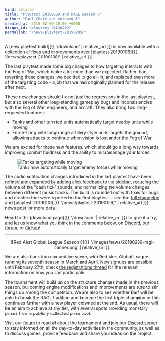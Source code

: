 ```yaml
---
kind: article
title: "Playtest 20190209 and RAGL Season 7"
author: "Paul Chote and netnazgul"
created_at: 2019-02-09 20:00 +0000
disqus_id: "playtest-20190209"
permalink: "/news/playtest-20190209/"
---
```


A [new playtest build]({{ '/download' | relative_url }}) is now available with a collection of fixes and improvements over [playtest-20190106]({{ '/news/playtest-20190106/' | relative_url }}).

The last playtest made some big changes to how targeting interacts with the Fog of War, which broke a lot more than we expected. Rather than reverting these changes, we decided to go all-in, and replaced even more of the targeting code - a job that we had originally planned for the release after next.

These new changes should fix not just the regressions in the last playtest, but also several other long-standing gameplay bugs and inconsistencies with the Fog of War, engineers, and aircraft. They also bring two long-requested features:

* Tanks and other turreted units automatically target nearby units while moving
* Force-firing with long-range artillery style units targets the ground, allowing attacks to continue when vision is lost under the Fog of War.

We are excited for these new features, which should go a long way towards improving combat fluidness and the ability to micromanage your forces.

<figure>
  <img src="{{ '/images/news/20190209-opportunityfire.gif' | relative_url }}" alt="Tanks targeting while moving" />
  <figcaption>Tanks now automatically target enemy forces while moving.</figcaption>
</figure>

The audio notification changes introduced in the last playtest have been refined and expanded by adding click feedback to the sidebar, reducing the volume of the "cash tick" sounds, and normalizing the volume changes between different music tracks. The build is rounded out with fixes for bugs and crashes that were reported in the first playtest &mdash; see the [full changelog](https://github.com/OpenRA/OpenRA/wiki/Changelog/7b4a50814a012c161e68378f7af533e6c2dfd5f7) and [playtest-20190106]({{ '/news/playtest-20190106/' | relative_url }}) news post for more detail.

Head to the [download page]({{ '/download' | relative_url }}) to give it a try, and let us know what you think in the comments below, on [Discord](https://discord.openra.net), [our forum](https://forum.openra.net/), or [GitHub](https://github.com/OpenRA/OpenRA/issues)!

<hr />

<div style="text-align:center" markdown="1">
![Red Alert Global League Season 6]({{ '/images/news/20190209-ragl-banner.png' | relative_url }})
</div>

We are also back into competitive scene, with Red Alert Global League running its seventh season in March and April. New signups are possible until February 27th; check [the registrations thread](https://forum.openra.net/viewtopic.php?f=85&t=20868) for the relevant information on how you can participate. 

The tournament will build up on the structure changes made in the previous season, but coming engine modifications and improvements are sure to stir things up among the competition. We are also to see whether Barf will be able to break the RAGL tradition and become the first triple champion or this continues further with a new player crowned at the end. As usual, there will be an aim to achieve at any tier, with several spots providing monetary prizes from a publicly collected prize pool. 

Visit our [forum](https://forum.openra.net/viewtopic.php?f=85&t=20869) to read all about the tournament and join our [Discord server](https://discord.openra.net) to stay informed on all the day-to-day activities in the community, as well as to discuss games, provide feedback and share your ideas on the project.

